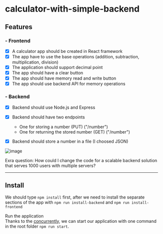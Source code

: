 # calculator-with-simple-backend

## Features

### - Frontend 
- [x] A calculator app should be created in React framework  
- [x] The app have to use the base operations (addition, subtraction, multiplication, division)  
- [x] The application should support decimal point  
- [x] The app should have a clear button  
- [x] The app should have memory read and write button  
- [x] The app should use backend API for memory operations

### - Backend
- [x] Backend should use Node.js and Express
- [x] Backend should have two endpoints
    - One for storing a number (PUT) ("/number")
    - One for returning the stored number (GET) ("/number")
- [x] Backend should store a number in a file (I choosed JSON)


![image](https://github.com/KriszNyikos/calculator-with-simple-backend/assets/53120962/66e89bee-9165-4751-8016-d3024322faf8)

Exra question: 
How could I change the code for a scalable backend solution that serves 1000 users with multiple servers?

---

## Install
We should type `npm install` first, after we need to install the separate sections of the app with `npm run install-backend` and `npm run install-frontend`


Run the application  
Thanks to the [concurrently](https://www.npmjs.com/package/concurrently), we can start our application with one command in the root folder `npm run start`.


